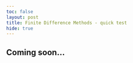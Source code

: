 ```yaml
---
toc: false
layout: post
title: Finite Difference Methods - quick test
hide: true
---
```


## Coming soon...
